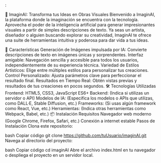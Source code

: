 :

🌟 ImaginAI: Transforma tus Ideas en Obras Visuales
Bienvenido a ImaginAI, la plataforma donde la imaginación se encuentra con la tecnología. Aprovecha el poder de la inteligencia artificial para generar impresionantes visuales a partir de simples descripciones de texto. Ya seas un artista, diseñador o alguien buscando explorar su creatividad, ImaginAI te ofrece una suite de herramientas intuitiva y poderosa para dar vida a tus ideas.


🚀 Características
Generación de Imágenes impulsada por IA: Convierte descripciones de texto en imágenes únicas y sorprendentes.
Interfaz amigable: Navegación sencilla y accesible para todos los usuarios, independientemente de su experiencia técnica.
Variedad de Estilos Artísticos: Elige entre múltiples estilos para personalizar tus creaciones.
Control Personalizado: Ajusta parámetros clave para perfeccionar el resultado final.
Resultados en Tiempo Real: Obtén vistas previas y resultados de tus creaciones en pocos segundos.
🛠️ Tecnologías Utilizadas
Frontend: HTML5, CSS3, JavaScript ES6+
Backend: (Indica si utilizas un servidor o API)
Modelos de IA: (Especifica los modelos o APIs que utilizas, como DALL·E, Stable Diffusion, etc.)
Frameworks: (Si usas algún framework como React, Vue, etc.)
Herramientas: (Indica otras herramientas como Webpack, Babel, etc.)
📦 Instalación
Requisitos
Navegador web moderno (Google Chrome, Firefox, Safari, etc.)
Conexión a internet estable
Pasos de Instalación
Clona este repositorio:

bash
Copiar código
git clone https://github.com/tuUsuario/imaginAI.git
Navega al directorio del proyecto:

bash
Copiar código
cd imaginAI
Abre el archivo index.html en tu navegador o despliega el proyecto en un servidor local.

